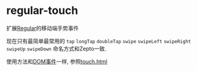 # regular-touch
扩展[Regular](http://regularjs.github.io/)的移动端手势事件

现在只有最简单最常用的
`tap`
`longTap`
`doubleTap`
`swipe`
`swipeLeft`
`swipeRight`
`swipeUp`
`swipeDown`
命名方式和Zepto一致.

使用方法和[DOM事件](http://regularjs.github.io/guide/zh/events/dom.html)一样, 参照[touch.html](https://github.com/zjzhome/regular-touch/blob/master/example/touch.html)


